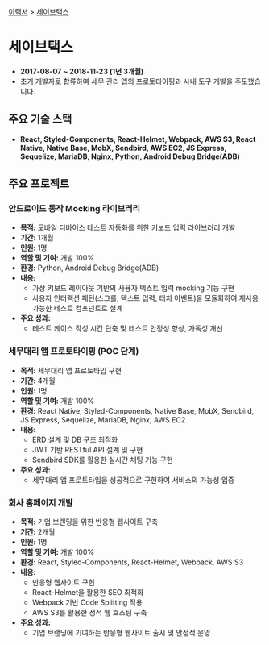 [이력서](../README_KR.md) &gt; [세이브택스](./2_savetax_kr.md)

# 세이브택스

- **2017-08-07 ~ 2018-11-23 (1년 3개월)**
- 초기 개발자로 합류하여 세무 관리 앱의 프로토타이핑과 사내 도구 개발을 주도했습니다.

## 주요 기술 스택

- **React, Styled-Components, React-Helmet, Webpack, AWS S3, React Native, Native Base, MobX, Sendbird, AWS EC2, JS Express, Sequelize, MariaDB, Nginx, Python, Android Debug Bridge(ADB)**

## 주요 프로젝트

### 안드로이드 동작 Mocking 라이브러리

- **목적:** 모바일 디바이스 테스트 자동화를 위한 키보드 입력 라이브러리 개발
- **기간:** 1개월
- **인원:** 1명
- **역할 및 기여:** 개발 100%
- **환경:** Python, Android Debug Bridge(ADB)
- **내용:**
  - 가상 키보드 레이아웃 기반의 사용자 텍스트 입력 mocking 기능 구현
  - 사용자 인터랙션 패턴(스크롤, 텍스트 입력, 터치 이벤트)을 모듈화하여 재사용 가능한 테스트 컴포넌트로 설계
- **주요 성과:**
  - 테스트 케이스 작성 시간 단축 및 테스트 안정성 향상, 가독성 개선

### 세무대리 앱 프로토타이핑 (POC 단계)

- **목적:** 세무대리 앱 프로토타입 구현
- **기간:** 4개월
- **인원:** 1명
- **역할 및 기여:** 개발 100%
- **환경:** React Native, Styled-Components, Native Base, MobX, Sendbird, JS Express, Sequelize, MariaDB, Nginx, AWS EC2
- **내용:**
  - ERD 설계 및 DB 구조 최적화
  - JWT 기반 RESTful API 설계 및 구현
  - Sendbird SDK를 활용한 실시간 채팅 기능 구현
- **주요 성과:**
  - 세무대리 앱 프로토타입을 성공적으로 구현하여 서비스의 가능성 입증

### 회사 홈페이지 개발

- **목적:** 기업 브랜딩을 위한 반응형 웹사이트 구축
- **기간:** 2개월
- **인원:** 1명
- **역할 및 기여:** 개발 100%
- **환경:** React, Styled-Components, React-Helmet, Webpack, AWS S3
- **내용:**
  - 반응형 웹사이트 구현
  - React-Helmet을 활용한 SEO 최적화
  - Webpack 기반 Code Splitting 적용
  - AWS S3를 활용한 정적 웹 호스팅 구축
- **주요 성과:**
  - 기업 브랜딩에 기여하는 반응형 웹사이트 출시 및 안정적 운영
